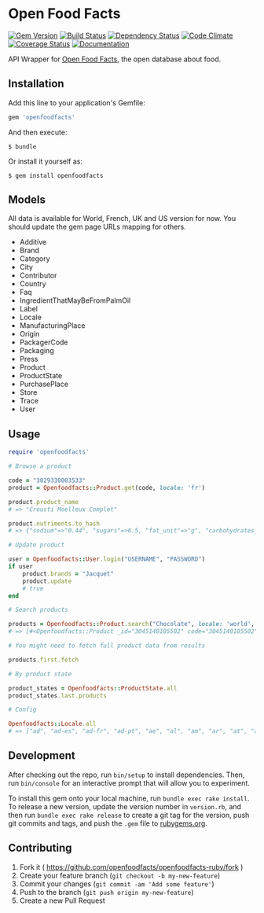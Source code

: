 # Open Food Facts

[![Gem Version](https://badge.fury.io/rb/openfoodfacts.svg)](http://badge.fury.io/rb/openfoodfacts)
[![Build Status](https://travis-ci.org/openfoodfacts/openfoodfacts-ruby.svg?branch=master)](https://travis-ci.org/openfoodfacts/openfoodfacts-ruby)
[![Dependency Status](https://gemnasium.com/openfoodfacts/openfoodfacts-ruby.svg)](https://gemnasium.com/openfoodfacts/openfoodfacts-ruby)
[![Code Climate](https://codeclimate.com/github/openfoodfacts/openfoodfacts-ruby/badges/gpa.svg)](https://codeclimate.com/github/openfoodfacts/openfoodfacts-ruby)
[![Coverage Status](https://coveralls.io/repos/github/openfoodfacts/openfoodfacts-ruby/badge.svg?branch=master)](https://coveralls.io/github/openfoodfacts/openfoodfacts-ruby?branch=master)
[![Documentation](http://inch-ci.org/github/openfoodfacts/openfoodfacts-ruby.svg?branch=master)](http://inch-ci.org/github/openfoodfacts/openfoodfacts-ruby)

API Wrapper for [Open Food Facts](https://openfoodfacts.org/), the open database about food.

## Installation

Add this line to your application's Gemfile:

```ruby
gem 'openfoodfacts'
```

And then execute:

    $ bundle

Or install it yourself as:

    $ gem install openfoodfacts

## Models

All data is available for World, French, UK and US version for now. You should update the gem page URLs mapping for others.

- Additive
- Brand
- Category
- City
- Contributor
- Country
- Faq
- IngredientThatMayBeFromPalmOil
- Label
- Locale
- ManufacturingPlace
- Origin
- PackagerCode
- Packaging
- Press
- Product
- ProductState
- PurchasePlace
- Store
- Trace
- User

## Usage

```ruby
require 'openfoodfacts'

# Browse a product

code = "3029330003533"
product = Openfoodfacts::Product.get(code, locale: 'fr')

product.product_name
# => "Crousti Moelleux Complet"

product.nutriments.to_hash
# => {"sodium"=>"0.44", "sugars"=>6.5, "fat_unit"=>"g", "carbohydrates_unit"=>"g", "proteins_unit"=>"g", "nutrition-score-fr_100g"=>-2, "fat"=>2.5, "proteins_serving"=>12.8, "sodium_serving"=>0.535, "salt"=>1.1176, "proteins"=>10.5, "nutrition-score-uk_serving"=>-2, "nutrition-score-fr"=>-2, "fat_serving"=>3.04, "sugars_unit"=>"g", "sugars_100g"=>"6.5", "sodium_unit"=>"g", "saturated-fat_unit"=>"g", "saturated-fat_serving"=>0.608, "sodium_100g"=>0.44, "fiber_unit"=>"g", "energy"=>1067, "energy_unit"=>"kJ", "sugars_serving"=>7.9, "carbohydrates_100g"=>44, "nutrition-score-uk"=>-2, "proteins_100g"=>10.5, "fiber_serving"=>7.29, "carbohydrates_serving"=>53.5, "nutrition-score-fr_serving"=>-2, "energy_serving"=>1300, "fat_100g"=>"2.5", "saturated-fat_100g"=>"0.5", "nutrition-score-uk_100g"=>-2, "fiber"=>6, "salt_serving"=>1.36, "salt_100g"=>"1.1176", "carbohydrates"=>44, "fiber_100g"=>6, "energy_100g"=>1067, "saturated-fat"=>0.5}

# Update product

user = Openfoodfacts::User.login("USERNAME", "PASSWORD")
if user
    product.brands = "Jacquet"
    product.update
    # true
end

# Search products

products = Openfoodfacts::Product.search("Chocolate", locale: 'world', page_size: 3)
# => [#<Openfoodfacts::Product _id="3045140105502" code="3045140105502" id="3045140105502" image_small_url="https://en.openfoodfacts.org/images/products/304/514/010/5502/front.7.100.jpg" lc="en" product_name="Milka au lait du Pays Alpin">, #<Openfoodfacts::Product _id="3046920028363" code="3046920028363" id="3046920028363" image_small_url="https://en.openfoodfacts.org/images/products/304/692/002/8363/front.5.100.jpg" lc="en" product_name="Tableta de chocolate negro \"Lindt Excellence\" 85% cacao">, #<Openfoodfacts::Product _id="3046920029759" code="3046920029759" id="3046920029759" image_small_url="https://en.openfoodfacts.org/images/products/304/692/002/9759/front.9.100.jpg" lc="en" product_name="Tableta de chocolate negro \"Lindt Excellence\" 90% cacao">]

# You might need to fetch full product data from results

products.first.fetch

# By product state

product_states = Openfoodfacts::ProductState.all
product_states.last.products

# Config

Openfoodfacts::Locale.all
# => ["ad", "ad-es", "ad-fr", "ad-pt", "ae", "al", "am", "ar", "at", "au", "ax", "az", "bd", "be", "be-de", "be-fr", "bf", "bg", "bi", "bi-rn", "bn", "br", "by", "by-be", "bz", "ca", "ca-fr", "cg", "ch", "ch-fr", "ch-it", "ci", "cl", "cn", "co", "cr", "cu", "cy", "cy-tr", "cz", "de", "dk", "do", "dz", "dz-fr", "ec", "eg", "es", "es-ca", "es-eu", "es-gl", "fi", "fi-sv", "fr", "ga", "gf", "gn", "gp", "gr", "hk", "hr", "hu", "id", "ie", "ie-ga", "il", "il-ar", "il-ru", "in", "iq", "iq-ku", "ir", "is", "it", "jp", "ke", "ke-sw", "kh", "kr", "kw", "kz", "kz-kk", "lb", "lk", "lk-ta", "lu", "lu-de", "lu-lb", "lv", "ma", "ma-es", "ma-fr", "mc", "md", "mf", "ml", "mn", "mo", "mo-zh", "mq", "mr", "mt", "mt-mt", "mu", "mx", "my", "nc", "nl", "no", "nz", "nz-mi", "pa", "pe", "pf", "ph", "ph-tl", "pl", "pm", "pt", "qa", "re", "ro", "rs", "ru", "sa", "se", "sg", "sg-ms", "sg-ta", "sg-zh", "si", "sk", "sn", "sy", "th", "tn", "tr", "tw", "tz", "tz-sw", "ua", "uk", "us", "ve", "vn", "vu", "vu-bi", "world", "ye", "yt", "za", "za-af", "za-nr", "za-ss", "za-st", "za-tn", "za-ts", "za-ve", "za-xh", "za-zu"]
```

## Development

After checking out the repo, run `bin/setup` to install dependencies. Then, run `bin/console` for an interactive prompt that will allow you to experiment.

To install this gem onto your local machine, run `bundle exec rake install`. To release a new version, update the version number in `version.rb`, and then run `bundle exec rake release` to create a git tag for the version, push git commits and tags, and push the `.gem` file to [rubygems.org](https://rubygems.org).

## Contributing

1. Fork it ( https://github.com/openfoodfacts/openfoodfacts-ruby/fork )
2. Create your feature branch (`git checkout -b my-new-feature`)
3. Commit your changes (`git commit -am 'Add some feature'`)
4. Push to the branch (`git push origin my-new-feature`)
5. Create a new Pull Request
